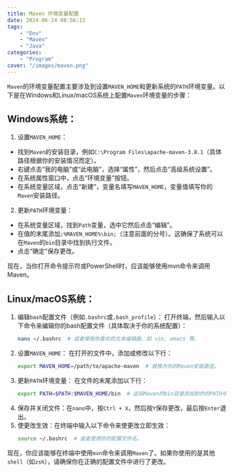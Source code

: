 ```yaml
---
title: Maven 环境变量配置
date: 2024-06-24 08:56:13
tags: 
    - "Env"
    - "Maven"
    - "Java"
categories:
    - "Program"
cover: "/images/maven.png"
---
```


`Maven`的环境变量配置主要涉及到设置`MAVEN_HOME`和更新系统的`PATH`环境变量。以下是在Windows和Linux/macOS系统上配置`Maven`环境变量的步骤：

## Windows系统：

1. 设置`MAVEN_HOME`：
  * 找到`Maven`的安装目录，例如`C:\Program Files\apache-maven-3.8.1`（具体路径根据你的安装情况而定）。
  * 右键点击“我的电脑”或“此电脑”，选择“属性”，然后点击“高级系统设置”。
  * 在系统属性窗口中，点击“环境变量”按钮。
  * 在系统变量区域，点击“新建”，变量名填写`MAVEN_HOME`，变量值填写你的`Maven`安装路径。
2. 更新`PATH`环境变量：
  * 在系统变量区域，找到`Path`变量，选中它然后点击“编辑”。
  * 在值的末尾添加`;%MAVEN_HOME%\bin;`（注意前面的分号）。这确保了系统可以在`Maven`的`bin`目录中找到执行文件。
  * 点击“确定”保存更改。

现在，当你打开命令提示符或PowerShell时，应该能够使用mvn命令来调用Maven。

## Linux/macOS系统：

1. 编辑`bash`配置文件（例如`.bashrc`或`.bash_profile`）：
    打开终端，然后输入以下命令来编辑你的bash配置文件（具体取决于你的系统配置）：
    ```sh
    nano ~/.bashrc  # 或者使用你喜欢的文本编辑器，如 vim, emacs 等。
    ```
2. 设置`MAVEN_HOME`：
    在打开的文件中，添加或修改以下行：
    ```sh
    export MAVEN_HOME=/path/to/apache-maven  # 替换为你的Maven安装路径。
    ```
3. 更新`PATH`环境变量：
    在文件的末尾添加以下行：
    ```sh
    export PATH=$PATH:$MAVEN_HOME/bin  # 这将Maven的bin目录添加到你的PATH中。
    ```
4. 保存并关闭文件：在`nano`中，按`Ctrl + X`，然后按`Y`保存更改，最后按`Enter`退出。
5. 使更改生效：在终端中输入以下命令来使更改立即生效：
    ```sh
    source ~/.bashrc  # 或者使用你的配置文件名。
    ```
现在，你应该能够在终端中使用`mvn`命令来调用`Maven`了。如果你使用的是其他`shell`（如`zsh`），请确保你在正确的配置文件中进行了更改。